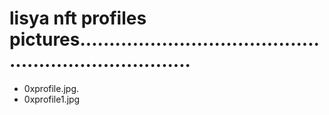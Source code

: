 # lisya nft profiles pictures........................................................................
- 0xprofile.jpg.
- 0xprofile1.jpg
